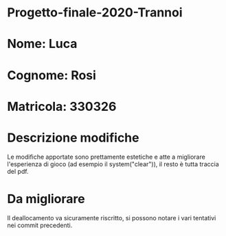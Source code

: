 # Progetto-finale-2020-Trannoi

# Nome: Luca

# Cognome: Rosi

# Matricola: 330326

# Descrizione modifiche

Le modifiche apportate sono prettamente estetiche e atte a migliorare
l'esperienza di gioco (ad esempio il system("clear")),
il resto è tutta traccia del pdf.

# Da migliorare

Il deallocamento va sicuramente riscritto, si possono notare i vari tentativi
nei commit precedenti.
